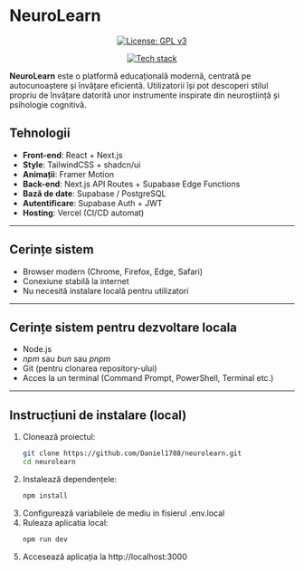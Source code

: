 # NeuroLearn

<p align="center">
  <a href="https://www.gnu.org/licenses/gpl-3.0">
    <img src="https://img.shields.io/badge/License-GPLv3-purple.svg" alt="License: GPL v3"/>
  </a>
</p>

<p align="center">
  <a href="https://skillicons.dev">
    <img src="https://skillicons.dev/icons?i=nextjs,tailwindcss,supabase,css,typescript" alt="Tech stack"/>
  </a>
</p>

 **NeuroLearn** este o platformă educațională modernă, centrată pe autocunoaștere și învățare eficientă. Utilizatorii își pot descoperi stilul propriu de învățare datorită unor instrumente inspirate din neuroștiință și psihologie cognitivă.


##  Tehnologii

- **Front-end**: React + Next.js
- **Style**: TailwindCSS + shadcn/ui
- **Animații**: Framer Motion
- **Back-end**: Next.js API Routes + Supabase Edge Functions
- **Bază de date**: Supabase / PostgreSQL
- **Autentificare**: Supabase Auth + JWT
- **Hosting**: Vercel (CI/CD automat)

---

##  Cerințe sistem

- Browser modern (Chrome, Firefox, Edge, Safari)
- Conexiune stabilă la internet
- Nu necesită instalare locală pentru utilizatori

---

##  Cerințe sistem pentru dezvoltare locala

- Node.js
- *npm* sau *bun* sau *pnpm*
- Git (pentru clonarea repository-ului)
- Acces la un terminal (Command Prompt, PowerShell, Terminal etc.)

---

##  Instrucțiuni de instalare (local)

1. Clonează proiectul:
   ```bash
   git clone https://github.com/Daniel1788/neurolearn.git
   cd neurolearn
2. Instalează dependențele:
    ```bash
    npm install
3. Configurează variabilele de mediu in fisierul .env.local
4. Ruleaza aplicatia local:
    ```bash
    npm run dev
5. Accesează aplicația la http://localhost:3000

